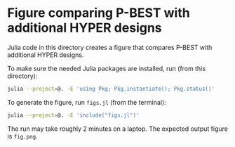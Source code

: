 # Figure comparing P-BEST with additional HYPER designs

Julia code in this directory creates a figure
that compares P-BEST with additional HYPER designs.

To make sure the needed Julia packages are installed, run (from this directory):

```bash
julia --project=@. -E 'using Pkg; Pkg.instantiate(); Pkg.status()'
```

To generate the figure, run `figs.jl` (from the terminal):
```bash
julia --project=@. -E 'include("figs.jl")'
```
The run may take roughly 2 minutes on a laptop.
The expected output figure is `fig.png`.
